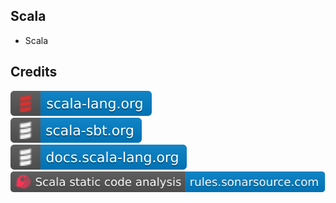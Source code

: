 Scala
-----

- Scala

Credits
-------
[![image](
Credits/scala-lang.org.svg)](https://scala-lang.org/)  
[![image](
Credits/scala-sbt.org.svg)](https://scala-sbt.org/)  
[![image](
Credits/docs.scala-lang.org.svg)](https://docs.scala-lang.org/)  
[![image](
Credits/Scala-static-code-analysis-rules.sonarsource.com.svg)](https://rules.sonarsource.com/scala/)
